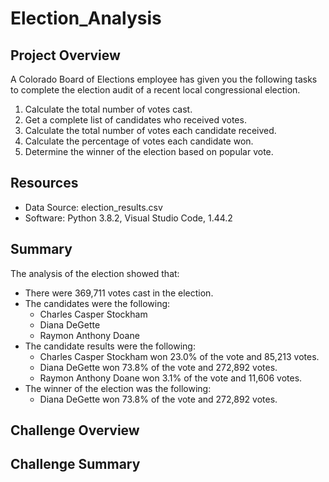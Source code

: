 # Election_Analysis

## Project Overview
A Colorado Board of Elections employee has given you the following tasks to complete the election audit of a recent local congressional election.

1. Calculate the total number of votes cast.
2. Get a complete list of candidates who received votes.
3. Calculate the total number of votes each candidate received.
4. Calculate the percentage of votes each candidate won.
5. Determine the winner of the election based on popular vote.

## Resources
- Data Source: election_results.csv
- Software: Python 3.8.2, Visual Studio Code, 1.44.2

## Summary
The analysis of the election showed that:
- There were 369,711 votes cast in the election.
- The candidates were the following:
	- Charles Casper Stockham
	- Diana DeGette
	- Raymon Anthony Doane
- The candidate results were the following:
	- Charles Casper Stockham won 23.0% of the vote and 85,213 votes.
	- Diana DeGette won 73.8% of the vote and 272,892 votes.
	- Raymon Anthony Doane won 3.1% of the vote and 11,606 votes.
- The winner of the election was the following:
	- Diana DeGette won 73.8% of the vote and 272,892 votes.

## Challenge Overview


## Challenge Summary

	

